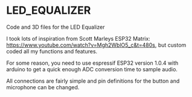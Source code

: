 # LED_EQUALIZER
Code and 3D files for the LED Equalizer

I took lots of inspiration from Scott Marleys ESP32 Matrix: https://www.youtube.com/watch?v=Mgh2WblO5_c&t=480s, but custom coded all my functions and features.

For some reason, you need to use espressif ESP32 version 1.0.4 with arduino to get a quick enough ADC conversion time to sample audio.

All connections are fairly simple and pin definitions for the button and microphone can be changed.


